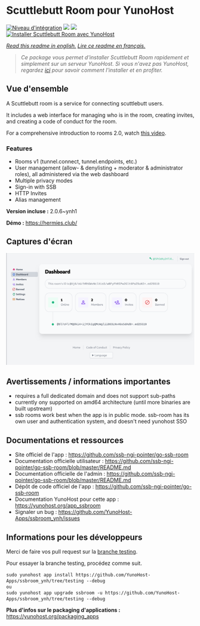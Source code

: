 # Scuttlebutt Room pour YunoHost

[![Niveau d'intégration](https://dash.yunohost.org/integration/ssbroom.svg)](https://dash.yunohost.org/appci/app/ssbroom) ![](https://ci-apps.yunohost.org/ci/badges/ssbroom.status.svg) ![](https://ci-apps.yunohost.org/ci/badges/ssbroom.maintain.svg)  
[![Installer Scuttlebutt Room avec YunoHost](https://install-app.yunohost.org/install-with-yunohost.svg)](https://install-app.yunohost.org/?app=ssbroom)

*[Read this readme in english.](./README.md)*
*[Lire ce readme en français.](./README_fr.md)*

> *Ce package vous permet d'installer Scuttlebutt Room rapidement et simplement sur un serveur YunoHost.
Si vous n'avez pas YunoHost, regardez [ici](https://yunohost.org/#/install) pour savoir comment l'installer et en profiter.*

## Vue d'ensemble

A Scuttlebutt room is a service for connecting scuttlebutt users.

It includes a web interface for managing who is in the room, creating invites, and creating a code of conduct for the room.

For a comprehensive introduction to rooms 2.0, watch [this video](https://www.youtube.com/watch?v=W5p0y_MWwDE).

### Features

- Rooms v1 (tunnel.connect, tunnel.endpoints, etc.)
- User management (allow- & denylisting + moderator & administrator roles), all administered via the web dashboard
- Multiple privacy modes
- Sign-in with SSB
- HTTP Invites
- Alias management

**Version incluse :** 2.0.6~ynh1

**Démo :** https://hermies.club/

## Captures d'écran

![](./doc/screenshots/ssbroom-screenshot.png)

## Avertissements / informations importantes

 * requires a full dedicated domain and does not support sub-paths
 * currently ony supported on amd64 architecture (until more binaries are built upstream)
 * ssb rooms work best when the app is in public mode. ssb-room has its own user and authentication system, and doesn't need yunohost SSO
## Documentations et ressources

* Site officiel de l'app : https://github.com/ssb-ngi-pointer/go-ssb-room
* Documentation officielle utilisateur : https://github.com/ssb-ngi-pointer/go-ssb-room/blob/master/README.md
* Documentation officielle de l'admin : https://github.com/ssb-ngi-pointer/go-ssb-room/blob/master/README.md
* Dépôt de code officiel de l'app : https://github.com/ssb-ngi-pointer/go-ssb-room
* Documentation YunoHost pour cette app : https://yunohost.org/app_ssbroom
* Signaler un bug : https://github.com/YunoHost-Apps/ssbroom_ynh/issues

## Informations pour les développeurs

Merci de faire vos pull request sur la [branche testing](https://github.com/YunoHost-Apps/ssbroom_ynh/tree/testing).

Pour essayer la branche testing, procédez comme suit.
```
sudo yunohost app install https://github.com/YunoHost-Apps/ssbroom_ynh/tree/testing --debug
ou
sudo yunohost app upgrade ssbroom -u https://github.com/YunoHost-Apps/ssbroom_ynh/tree/testing --debug
```

**Plus d'infos sur le packaging d'applications :** https://yunohost.org/packaging_apps